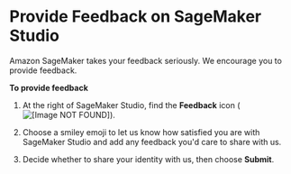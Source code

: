 # Provide Feedback on SageMaker Studio<a name="studio-tasks-provide-feedback"></a>

Amazon SageMaker takes your feedback seriously\. We encourage you to provide feedback\.

**To provide feedback**

1. At the right of SageMaker Studio, find the **Feedback** icon \(![\[Image NOT FOUND\]](http://docs.aws.amazon.com/sagemaker/latest/dg/images/studio/icons/feedback.png)\)\.

1. Choose a smiley emoji to let us know how satisfied you are with SageMaker Studio and add any feedback you'd care to share with us\.

1. Decide whether to share your identity with us, then choose **Submit**\.